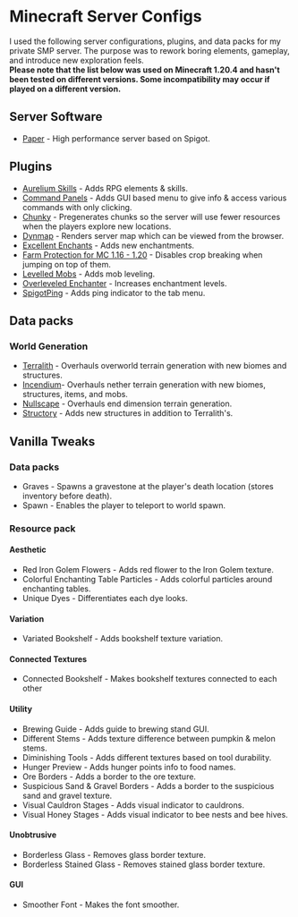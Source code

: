 # Minecraft Server Configs
I used the following server configurations, plugins, and data packs for my private SMP server. The purpose was to rework boring elements, gameplay, and introduce new exploration feels.\
**Please note that the list below was used on Minecraft 1.20.4 and hasn't been tested on different versions. Some incompatibility may occur if played on a different version.**
## Server Software
- [Paper](https://papermc.io) - High performance server based on Spigot.
## Plugins
- [Aurelium Skills](https://www.spigotmc.org/resources/aurelium-skills-advanced-skills-stats-abilities-and-more.81069/) - Adds RPG elements & skills.
- [Command Panels](https://www.spigotmc.org/resources/command-panels-custom-guis.67788/) - Adds GUI based menu to give info & access various commands with only clicking.
- [Chunky](https://www.spigotmc.org/resources/chunky.81534) - Pregenerates chunks so the server will use fewer resources when the players explore new locations.
- [Dynmap](https://www.spigotmc.org/resources/dynmap%C2%AE.274/) - Renders server map which can be viewed from the browser.
- [Excellent Enchants](https://www.spigotmc.org/resources/excellentenchants-vanilla-like-enchantments-1-16-1-18.61693/) - Adds new enchantments.
- [Farm Protection for MC 1.16 - 1.20](https://www.spigotmc.org/resources/farm-protection-for-mc-1-16-1-20.85488/) - Disables crop breaking when jumping on top of them.
- [Levelled Mobs](https://www.spigotmc.org/resources/levelledmobs.74304/) - Adds mob leveling.
- [Overleveled Enchanter](https://www.spigotmc.org/resources/overleveled-enchanter.93379/) - Increases enchantment levels.
- [SpigotPing](https://www.spigotmc.org/resources/spigotping-added-in-tablist-ping.24419/) - Adds ping indicator to the tab menu.
## Data packs
### World Generation
- [Terralith](https://www.stardustlabs.net/datapacks#Terralith) - Overhauls overworld terrain generation with new biomes and structures.
- [Incendium](https://www.stardustlabs.net/datapacks#Incendium)- Overhauls nether terrain generation with new biomes, structures, items, and mobs.
- [Nullscape](https://www.stardustlabs.net/datapacks#Nullscape) - Overhauls end dimension terrain generation.
- [Structory](https://www.stardustlabs.net/datapacks#Structory) - Adds new structures in addition to Terralith's.
## Vanilla Tweaks
### Data packs
- Graves - Spawns a gravestone at the player's death location (stores inventory before death).
- Spawn - Enables the player to teleport to world spawn.
### Resource pack
#### Aesthetic
- Red Iron Golem Flowers - Adds red flower to the Iron Golem texture.
- Colorful Enchanting Table Particles - Adds colorful particles around enchanting tables.
- Unique Dyes - Differentiates each dye looks.
#### Variation
- Variated Bookshelf - Adds bookshelf texture variation.
#### Connected Textures
- Connected Bookshelf - Makes bookshelf textures connected to each other
#### Utility
- Brewing Guide - Adds guide to brewing stand GUI.
- Different Stems - Adds texture difference between pumpkin & melon stems.
- Diminishing Tools - Adds different textures based on tool durability.
- Hunger Preview - Adds hunger points info to food names.
- Ore Borders - Adds a border to the ore texture.
- Suspicious Sand & Gravel Borders - Adds a border to the suspicious sand and gravel texture.
- Visual Cauldron Stages - Adds visual indicator to cauldrons.
- Visual Honey Stages - Adds visual indicator to bee nests and bee hives.
#### Unobtrusive
- Borderless Glass - Removes glass border texture.
- Borderless Stained Glass - Removes stained glass border texture.
#### GUI
- Smoother Font - Makes the font smoother.